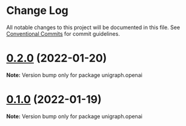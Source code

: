 # Change Log

All notable changes to this project will be documented in this file.
See [Conventional Commits](https://conventionalcommits.org) for commit guidelines.

# [0.2.0](https://github.com/TheExGenesis/unigraph-dev/compare/v0.1.2...v0.2.0) (2022-01-20)

**Note:** Version bump only for package unigraph.openai





# [0.1.0](https://github.com/TheExGenesis/unigraph-dev/compare/v0.0.1...v0.1.0) (2022-01-19)

**Note:** Version bump only for package unigraph.openai
